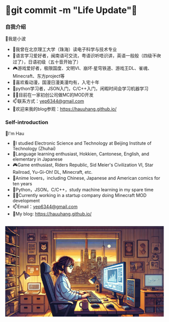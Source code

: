 # 👋git commit -m "Life Update"👾
### 自我介绍
🥰我是小波

- 🏫我曾在北京理工大学（珠海）读电子科学与技术专业
- 💬语言学习爱好者，闽南语可交流，粤语识听唔识讲，英语一般般（四级~~下次~~过了），日语初级（五十音开始了）
- 🎮游戏爱好者，极限国度、文明VI、崩坏·星穹铁道、游戏王DL、雀魂、Minecraft、东方project等
- 👾喜欢看动漫，国漫日漫美漫均有，入宅十年
- 🔰python学习者，JSON入门，C/C++入门，闲暇时间会学习机器学习
- 👩‍💻目前在一家初创公司做MC的MOD开发
- 📫联系方式：yep6344@gmail.com
- 🚪欢迎来我的blog参观：https://hauuhang.github.io/

### Self-introduction
🥰I'm Hau

- 🏫I studied Electronic Science and Technology at Beijing Institute of Technology (Zhuhai)
- 💬Language learning enthusiast, Hokkien, Cantonese, English, and elementary in Japanese
- 🎮Game enthusiast, Riders Republic, Sid Meier's Civilization VI, Star Railroad, Yu-Gi-Oh! DL, Minecraft, etc.
- 👾Anime lovers，including Chinese, Japanese and American comics for ten years
- 🔰Python，JSON，C/C++，study machine learning in my spare time
- 👩‍💻Currently working in a startup company doing Minecraft MOD development
- 📫Email：yep6344@gmail.com
- 🚪My blog: https://hauuhang.github.io/


<div align="center">
	<br>
	<img src="https://github.com/HauUhang/files/blob/main/%E7%85%A7%E7%89%87/profile/profit.png?raw=true">
</div>


